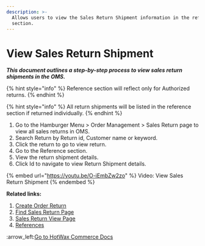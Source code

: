 ```yaml
---
description: >-
  Allows users to view the Sales Return Shipment information in the reference
  section.
---
```


# View Sales Return Shipment

_**This document outlines a step-by-step process to view sales return shipments in the OMS.**_

{% hint style="info" %}
Reference section will reflect only for Authorized returns.&#x20;
{% endhint %}

{% hint style="info" %}
All return shipments will be listed in the reference section if returned individually.&#x20;
{% endhint %}

1. Go to the Hamburger Menu > Order Management > Sales Return page to view all sales returns in OMS.
2. Search Return by Return id, Customer name or keyword.
3. Click the return to go to view return.&#x20;
4. Go to the Reference section.
5. View the return shipment details.
6. Click Id to navigate to view Return Shipment details.&#x20;

{% embed url="https://youtu.be/O-iEmbZw2zo" %}
Video: View Sales Return Shipment
{% endembed %}

**Related links:**&#x20;

1. [Create Order Return](http://127.0.0.1:5000/s/oLmQzGATywYkwiU9sCat/order-management/sales-returns/create-return-page/create-order-returns)
2. [Find Sales Return Page](http://127.0.0.1:5000/s/oLmQzGATywYkwiU9sCat/order-management/sales-returns/find-sales-return-page)
3. [Sales Return View Page](http://127.0.0.1:5000/s/oLmQzGATywYkwiU9sCat/order-management/sales-returns/find-sales-return-page/sales-return-view-page)
4. [References](http://127.0.0.1:5000/s/oLmQzGATywYkwiU9sCat/order-management/sales-returns/find-sales-return-page/sales-return-view-page/references)



:arrow\_left:[Go to HotWax Commerce Docs](http://127.0.0.1:5000/o/l53nGvPQLhOHrKCP9HTG/s/TefRnbhmBjhScpq172vl/)
